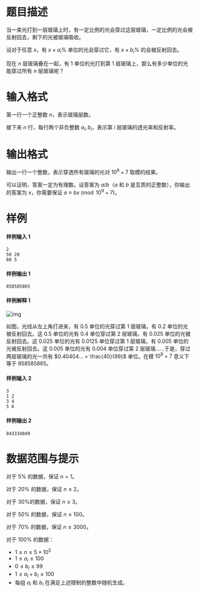 
# 题目描述

当一束光打到一层玻璃上时，有一定比例的光会穿过这层玻璃，一定比例的光会被反射回去，剩下的光被玻璃吸收。

设对于任意 $x$，有 $x\times a_i\%$ 单位的光会穿过它，有 $x\times b_i\%$ 的会被反射回去。

现在 $n$ 层玻璃叠在一起，有 $1$ 单位的光打到第 $1$ 层玻璃上，那么有多少单位的光能穿过所有 $n$ 层玻璃呢？



# 输入格式

第一行一个正整数 $n$，表示玻璃层数。

接下来 $n$ 行，每行两个非负整数 $a_i,b_i$，表示第 $i$ 层玻璃的透光率和反射率。

# 输出格式

输出一行一个整数，表示穿透所有玻璃的光对 $10^9 + 7$ 取模的结果。

可以证明，答案一定为有理数。设答案为 $a/b$（$a$ 和 $b$ 是互质的正整数），你输出的答案为 $x$，你需要保证 $a\equiv bx \pmod {10^9 + 7}$。


# 样例

#### 样例输入 1

```plain
2
50 20
80 5
```

#### 样例输出 1

```plain
858585865
```

#### 样例解释 1

![img](source/loj/3093/img/aHR0cHM6Ly9sb2otaW1nLnVweXVuLm1lbmNpLm1lbXNldDAuY24vMjAxOS8wNC8yMS81Y2JjNzRhYmU2YWY1LnBuZw==.png)

如图，光线从左上角打进来，有 $0.5$ 单位的光穿过第 $1$ 层玻璃，有 $0.2$ 单位的光被反射回去。这 $0.5$ 单位的光有 $0.4$ 单位穿过第 $2$ 层玻璃，有 $0.025$ 单位的光被反射回去。这 $0.025$ 单位的光有 $0.0125$ 单位穿过第 $1$ 层玻璃，有 $0.005$ 单位的光被反射回去。这 $0.005$ 单位的光有 $0.004$ 单位穿过第 $2$ 层玻璃……于是，穿过两层玻璃的光一共有 $0.40404... = \frac{40}{99}$ 单位。在模 $10^9+7$ 意义下等于 $858585865$。

#### 样例输入 2

```plain
3
1 2
3 4
5 6
```

#### 样例输出 2

```plain
843334849
```

# 数据范围与提示

对于 $5\%$ 的数据，保证 $n=1$。

对于 $20\%$ 的数据，保证 $n\le 2$。

对于 $30\%$的数据，保证 $n\le 3$。

对于 $50\%$ 的数据，保证 $n\le 100$。

对于 $70\%$ 的数据，保证 $n\le 3000$。

对于 $100\%$ 的数据：
- $1\le n\le 5\times 10^5$
- $1\le a_i \le 100$
- $0\le b_i \le 99$
- $1\le a_i+b_i \le 100$
- 每组 $a_i$ 和 $b_i$ 在满足上述限制的整数中随机生成。

